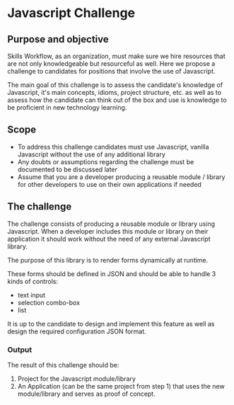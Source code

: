 # Javascript Challenge

## Purpose and objective

Skills Workflow, as an organization, must make sure we hire resources that are not only knowledgeable but resourceful as well.
Here we propose a challenge to candidates for positions that involve the use of Javascript.

The main goal of this challenge is to assess the candidate's knowledge of Javascript, it's main concepts, idioms, project structure, etc. as well as to
assess how the candidate can think out of the box and use is knowledge to be proficient in new technology learning.

## Scope

- To address this challenge candidates must use Javascript, vanilla Javascript without the use of any additional library
- Any doubts or assumptions regarding the challenge must be documented to be discussed later
- Assume that you are a developer producing a reusable module / library for other developers to use on their own applications if needed

## The challenge

The challenge consists of producing a reusable module or library using Javascript.
When a developer includes this module or library on their application it should work without the need of any external Javascript library.

The purpose of this library is to render forms dynamically at runtime.

These forms should be defined in JSON and should be able to handle 3 kinds of controls:

- text input
- selection combo-box
- list

It is up to the candidate to design and implement this feature as well as design the required configuration JSON format.

### Output

The result of this challenge should be:

1. Project for the Javascript module/library
2. An Application (can be the same project from step 1) that uses the new module/library and serves as proof of concept.
